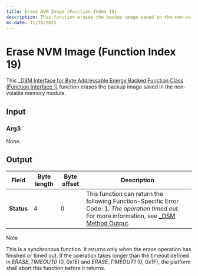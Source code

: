 ```yaml
---
title: Erase NVM Image (Function Index 19)
description: This function erases the backup image saved in the non-volatile memory module.
ms.date: 11/18/2022
---
```


# Erase NVM Image (Function Index 19)

This [_DSM Interface for Byte Addressable Energy Backed Function Class (Function Interface 1)](-dsm-interface-for-byte-addressable-energy-backed-function-class--function-interface-1-.md) function erases the backup image saved in the non-volatile memory module.

## Input

### Arg3

None.

## Output

| Field | Byte length | Byte offset | Description |
| ----- | ----------- | ----------- | ----------- |
| **Status**                   | 4 | 0 | This function can return the following Function-Specific Error Code: 1. *The operation timed out.* For more information, see [_DSM Method Output](-dsm-interface-for-byte-addressable-energy-backed-function-class--function-interface-1-.md). |

> [!NOTE]
> This is a synchronous function. It returns only when the erase operation has finished or timed out. If the operation takes longer than the timeout defined in *ERASE_TIMEOUT0* (0, 0x1E) and *ERASE_TIMEOUT1* (0, 0x1F), the platform shall abort this function before it returns.
